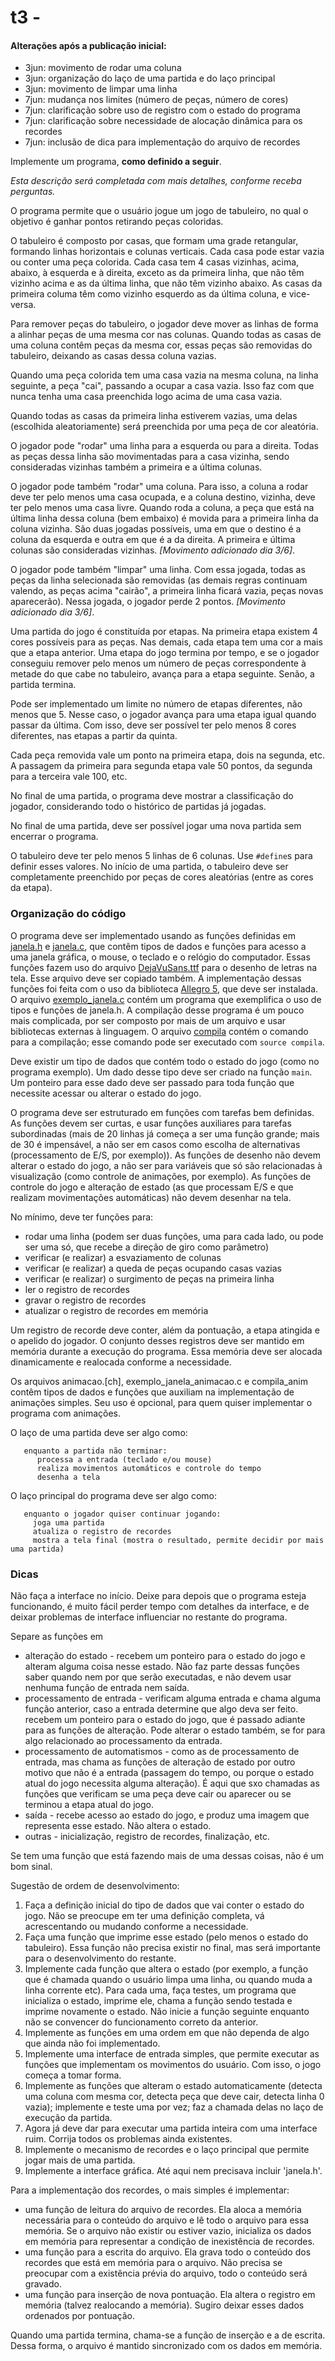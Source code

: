 # t3 - 

#### Alterações após a publicação inicial:
   - 3jun: movimento de rodar uma coluna
   - 3jun: organização do laço de uma partida e do laço principal
   - 3jun: movimento de limpar uma linha
   - 7jun: mudança nos limites (número de peças, número de cores)
   - 7jun: clarificação sobre uso de registro com o estado do programa
   - 7jun: clarificação sobre necessidade de alocação dinâmica para os recordes
   - 7jun: inclusão de dica para implementação do arquivo de recordes

Implemente um programa, **como definido a seguir**.

*Esta descrição será completada com mais detalhes, conforme receba perguntas.*

O programa permite que o usuário jogue um jogo de tabuleiro, no qual o objetivo é ganhar pontos retirando peças coloridas.

O tabuleiro é composto por casas, que formam uma grade retangular, formando linhas horizontais e colunas verticais. Cada casa pode estar vazia ou conter uma peça colorida. Cada casa tem 4 casas vizinhas, acima, abaixo, à esquerda e à direita, exceto as da primeira linha, que não têm vizinho acima e as da última linha, que não têm vizinho abaixo. As casas da primeira columa têm como vizinho esquerdo as da última coluna, e vice-versa.

Para remover peças do tabuleiro, o jogador deve mover as linhas de forma a alinhar peças de uma mesma cor nas colunas.
Quando todas as casas de uma coluna contêm peças da mesma cor, essas peças são removidas do tabuleiro, deixando as casas dessa coluna vazias.

Quando uma peça colorida tem uma casa vazia na mesma coluna, na linha seguinte, a peça "cai", passando a ocupar a casa vazia. Isso faz com que nunca tenha uma casa preenchida logo acima de uma casa vazia.

Quando todas as casas da primeira linha estiverem vazias, uma delas (escolhida aleatoriamente) será preenchida por uma peça de cor aleatória.

O jogador pode "rodar" uma linha para a esquerda ou para a direita. Todas as peças dessa linha são movimentadas para a casa vizinha, sendo consideradas vizinhas também a primeira e a última colunas.

O jogador pode também "rodar" uma coluna. Para isso, a coluna a rodar deve ter pelo menos uma casa ocupada, e a coluna destino, vizinha, deve ter pelo menos uma casa livre. Quando roda a coluna, a peça que está na última linha dessa coluna (bem embaixo) é movida para a primeira linha da coluna vizinha. São duas jogadas possíveis, uma em que o destino é a coluna da esquerda e outra em que é a da direita. A primeira e última colunas são consideradas vizinhas.
*[Movimento adicionado dia 3/6]*.

O jogador pode também "limpar" uma linha. Com essa jogada, todas as peças da linha selecionada são removidas (as demais regras continuam valendo, as peças acima "cairão", a primeira linha ficará vazia, peças novas aparecerão). Nessa jogada, o jogador perde 2 pontos.
*[Movimento adicionado dia 3/6]*.

Uma partida do jogo é constituída por etapas. Na primeira etapa existem 4 cores possíveis para as peças. Nas demais, cada etapa tem uma cor a mais que a etapa anterior.
Uma etapa do jogo termina por tempo, e se o jogador conseguiu remover pelo menos um número de peças correspondente à metade do que cabe no tabuleiro, avança para a etapa seguinte. Senão, a partida termina.

Pode ser implementado um limite no número de etapas diferentes, não menos que 5. Nesse caso, o jogador avança para uma etapa igual quando passar da última. Com isso, deve ser possível ter pelo menos 8 cores diferentes, nas etapas a partir da quinta.

Cada peça removida vale um ponto na primeira etapa, dois na segunda, etc.
A passagem da primeira para segunda etapa vale 50 pontos, da segunda para a terceira vale 100, etc.

No final de uma partida, o programa deve mostrar a classificação do jogador, considerando todo o histórico de partidas já jogadas.

No final de uma partida, deve ser possível jogar uma nova partida sem encerrar o programa.

O tabuleiro deve ter pelo menos 5 linhas de 6 colunas. Use `#define`s para definir esses valores.
No início de uma partida, o tabuleiro deve ser completamente preenchido por peças de cores aleatórias (entre as cores da etapa).

### Organização do código

O programa deve ser implementado usando as funções definidas em 
[janela.h](../Complementos/janela.h) e [janela.c](../Complementos/janela.c), que contêm tipos de dados e funções para acesso a uma janela gráfica, o mouse, o teclado e o relógio do computador.
Essas funções fazem uso do arquivo [DejaVuSans.ttf](../Complementos/DejaVuSans.ttf) para o desenho de letras na tela. Esse arquivo deve ser copiado também.
A implementação dessas funções foi feita com o uso da biblioteca [Allegro 5](http://liballeg.org), que deve ser instalada.
O arquivo [exemplo_janela.c](../Complementos/exemplo_janela.c) contém um programa que exemplifica o uso de tipos e funções de janela.h.
A compilação desse programa é um pouco mais complicada, por ser composto por mais de um arquivo e usar bibliotecas externas à linguagem. O arquivo [compila](../Complementos/compila) contém o comando para a compilação; esse comando pode ser executado com `source compila`.

Deve existir um tipo de dados que contém todo o estado do jogo (como no programa exemplo).
Um dado desse tipo deve ser criado na função `main`.
Um ponteiro para esse dado deve ser passado para toda função que necessite acessar ou alterar o estado do jogo.

O programa deve ser estruturado em funções com tarefas bem definidas.
As funções devem ser curtas, e usar funções auxiliares para tarefas subordinadas (mais de 20 linhas já começa a ser uma função grande; mais de 30 é impensável, a não ser em casos como escolha de alternativas (processamento de E/S, por exemplo)).
As funções de desenho não devem alterar o estado do jogo, a não ser para variáveis que só são relacionadas à visualização (como controle de animações, por exemplo).
As funções de controle do jogo e alteração de estado (as que processam E/S e que realizam movimentações automáticas) não devem desenhar na tela.

No mínimo, deve ter funções para:
- rodar uma linha (podem ser duas funções, uma para cada lado, ou pode ser uma só, que recebe a direção de giro como parâmetro)
- verificar (e realizar) a esvaziamento de colunas
- verificar (e realizar) a queda de peças ocupando casas vazias
- verificar (e realizar) o surgimento de peças na primeira linha
- ler o registro de recordes
- gravar o registro de recordes
- atualizar o registro de recordes em memória

Um registro de recorde deve conter, além da pontuação, a etapa atingida e o apelido do jogador. O conjunto desses registros deve ser mantido em memória durante a execução do programa. Essa memória deve ser alocada dinamicamente e realocada conforme a necessidade.

Os arquivos animacao.[ch], exemplo_janela_animacao.c e compila_anim contêm tipos de dados e funções que auxiliam na implementação de animações simples. Seu uso é opcional, para quem quiser implementar o programa com animações.

O laço de uma partida deve ser algo como:
```
   enquanto a partida não terminar:
      processa a entrada (teclado e/ou mouse)
      realiza movimentos automáticos e controle do tempo
      desenha a tela
```

O laço principal do programa deve ser algo como:
```
   enquanto o jogador quiser continuar jogando:
     joga uma partida
     atualiza o registro de recordes
     mostra a tela final (mostra o resultado, permite decidir por mais uma partida)
```

### Dicas

Não faça a interface no início. Deixe para depois que o programa esteja funcionando, é muito fácil perder tempo com detalhes da interface, e de deixar problemas de interface influenciar no restante do programa.

Separe as funções em
- alteração do estado - recebem um ponteiro para o estado do jogo e alteram alguma coisa nesse estado. Não faz parte dessas funções saber quando nem por que serão executadas, e não devem usar nenhuma função de entrada nem saída.
- processamento de entrada - verificam alguma entrada e chama alguma função anterior, caso a entrada determine que algo deva ser feito. recebem um ponteiro para o estado do jogo, que é passado adiante para as funções de alteração. Pode alterar o estado também, se for para algo relacionado ao processamento da entrada.
- processamento de automatismos - como as de processamento de entrada, mas chama as funções de alteração de estado por outro motivo que não é a entrada (passagem do tempo, ou porque o estado atual do jogo necessita alguma alteração). É aqui que sxo chamadas as funções que verificam se uma peça deve cair ou aparecer ou se terminou a etapa atual do jogo.
- saída - recebe acesso ao estado do jogo, e produz uma imagem que representa esse estado. Não altera o estado.
- outras - inicialização, registro de recordes, finalização, etc.

Se tem uma função que está fazendo mais de uma dessas coisas, não é um bom sinal.

Sugestão de ordem de desenvolvimento:
1. Faça a definição inicial do tipo de dados que vai conter o estado do jogo. Não se preocupe em ter uma definição completa, vá acrescentando ou mudando conforme a necessidade.
2. Faça uma função que imprime esse estado (pelo menos o estado do tabuleiro). Essa função não precisa existir no final, mas será importante para o desenvolvimento do restante.
3. Implemente cada função que altera o estado (por exemplo, a função que é chamada quando o usuário limpa uma linha, ou quando muda a linha corrente etc). Para cada uma, faça testes, um programa que inicializa o estado, imprime ele, chama a função sendo testada e imprime novamente o estado. Não inicie a função seguinte enquanto não se convencer do funcionamento correto da anterior.
4. Implemente as funções em uma ordem em que não dependa de algo que ainda não foi implementado.
5. Implemente uma interface de entrada simples, que permite executar as funções que implementam os movimentos do usuário. Com isso, o jogo começa a tomar forma.
6. Implemente as funções que alteram o estado automaticamente (detecta uma coluna com mesma cor, detecta peça que deve cair, detecta linha 0 vazia); implemente e teste uma por vez; faz a chamada delas no laço de execução da partida.
7. Agora já deve dar para executar uma partida inteira com uma interface ruim. Corrija todos os problemas ainda existentes.
8. Implemente o mecanismo de recordes e o laço principal que permite jogar mais de uma partida.
9. Implemente a interface gráfica. Até aqui nem precisava incluir 'janela.h'.

Para a implementação dos recordes, o mais simples é implementar:
- uma função de leitura do arquivo de recordes. Ela aloca a memória necessária para o conteúdo do arquivo e lê todo o arquivo para essa memória. Se o arquivo não existir ou estiver vazio, inicializa os dados em memória para representar a condição de inexistência de recordes.
- uma função para a escrita do arquivo. Ela grava todo o conteúdo dos recordes que está em memória para o arquivo. Não precisa se preocupar com a existência prévia do arquivo, todo o conteúdo será gravado.
- uma função para inserção de nova pontuação. Ela altera o registro em memória (talvez realocando a memória). Sugiro deixar esses dados ordenados por pontuação.

Quando uma partida termina, chama-se a função de inserção e a de escrita. Dessa forma, o arquivo é mantido sincronizado com os dados em memória.
